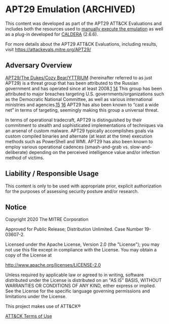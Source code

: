 # APT29 Emulation (ARCHIVED)

This content was developed as part of the APT29 ATT&CK Evaluations and includes both the resources used to [manually execute the emulation](https://attackevals.mitre.org/APT29/scope) as well as a plug-in developed for [CALDERA](https://github.com/mitre/caldera) (2.6.6).

For more details about the APT29 ATT&CK Evaluations, including results, visit https://attackevals.mitre.org/APT29/

## Adversary Overview

[APT29/The Dukes/Cozy Bear/YTTRIUM](https://attack.mitre.org/groups/G0016/) (hereinafter referred to as just APT29) is a threat group that has been attributed to the Russian government and has operated since at least 2008.[1](https://blog-assets.f-secure.com/wp-content/uploads/2020/03/18122307/F-Secure_Dukes_Whitepaper.pdf) [14](https://www.us-cert.gov/sites/default/files/publications/JAR_16-20296A_GRIZZLY%20STEPPE-2016-1229.pdf) This group has been attributed to major breaches targeting U.S. governments/organizations such as the Democratic National Committee, as well as various international ministries and agencies.[15](https://www.crowdstrike.com/blog/bears-midst-intrusion-democratic-national-committee/) [16](https://securelist.com/the-cozyduke-apt/69731/) APT29 has also been known to “cast a wide net” in terms of targeting, seemingly making this group a universal threat.

In terms of operational tradecraft, APT29 is distinguished by their commitment to stealth and sophisticated implementations of techniques via an arsenal of custom malware. APT29 typically accomplishes goals via custom compiled binaries and alternate (at least at the time) execution methods such as PowerShell and WMI. APT29 has also been known to employ various operational cadences (smash-and-grab vs. slow-and-deliberate) depending on the perceived intelligence value and/or infection method of victims.

## Liability / Responsible Usage

This content is only to be used with appropriate prior, explicit authorization for the purposes of assessing security posture and/or research.

## Notice

Copyright 2020 The MITRE Corporation

Approved for Public Release; Distribution Unlimited. Case Number 19-03607-2.

Licensed under the Apache License, Version 2.0 (the "License");
you may not use this file except in compliance with the License.
You may obtain a copy of the License at

   http://www.apache.org/licenses/LICENSE-2.0

Unless required by applicable law or agreed to in writing, software
distributed under the License is distributed on an "AS IS" BASIS,
WITHOUT WARRANTIES OR CONDITIONS OF ANY KIND, either express or implied.
See the License for the specific language governing permissions and
limitations under the License.

This project makes use of ATT&CK®

[ATT&CK Terms of Use](https://attack.mitre.org/resources/terms-of-use/)
